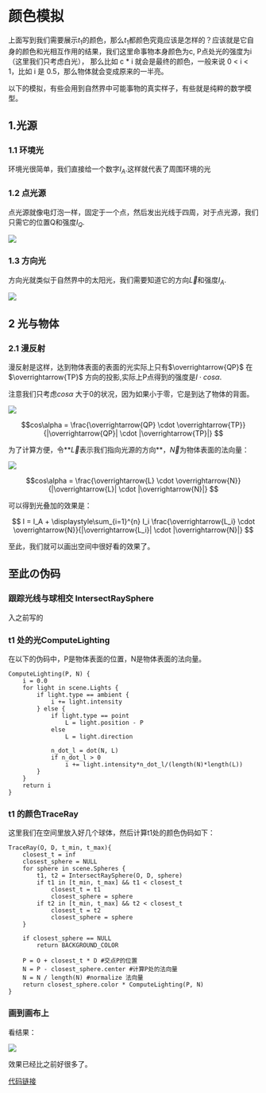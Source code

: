 # 颜色模拟

上面写到我们需要展示$t_1​$的颜色，那么$t_1​$都颜色究竟应该是怎样的？应该就是它自身的颜色和光相互作用的结果，我们这里命事物本身颜色为c, P点处光的强度为i（这里我们只考虑白光）， 那么比如 c * i 就会是最终的颜色，一般来说 0 < i < 1，比如 i 是 0.5，那么物体就会变成原来的一半亮。

以下的模拟，有些会用到自然界中可能事物的真实样子，有些就是纯粹的数学模型。

## 1.光源


### 1.1 环境光

环境光很简单，我们直接给一个数字$I_A$.这样就代表了周围环境的光

### 1.2 点光源

点光源就像电灯泡一样，固定于一个点，然后发出光线于四周，对于点光源，我们只需它的位置Q和强度$I_Q​$.

![](images/point_light.png)

### 1.3 方向光

方向光就类似于自然界中的太阳光，我们需要知道它的方向$\overrightarrow{L}$和强度$I_A$.

![](images/directional_light.png)

## 2 光与物体

### 2.1 漫反射

漫反射是这样，达到物体表面的表面的光实际上只有$\overrightarrow{QP}$ 在$\overrightarrow{TP}$ 方向的投影,实际上P点得到的强度是$I \cdot cos\alpha$.

注意我们只考虑$cos\alpha$ 大于0的状况，因为如果小于零，它是到达了物体的背面。


![](images/diffuse_light.png)



$$cos\alpha =  \frac{\overrightarrow{QP} \cdot \overrightarrow{TP}}{|\overrightarrow{QP}| \cdot |\overrightarrow{TP}|} $$

为了计算方便，令**$\overrightarrow{L}$表示我们指向光源的方向**，$\overrightarrow{N}$为物体表面的法向量：

![](images/diffuse2.png)


$$cos\alpha =  \frac{\overrightarrow{L} \cdot \overrightarrow{N}}{|\overrightarrow{L}| \cdot |\overrightarrow{N}|} ​$$

可以得到光叠加的效果是：

$$
I = I_A + \displaystyle\sum_{i=1}^{n} I_i \frac{\overrightarrow{L_i} \cdot \overrightarrow{N}}{|\overrightarrow{L_i}| \cdot |\overrightarrow{N}|}
$$

至此，我们就可以画出空间中很好看的效果了。

## 至此の伪码

### 跟踪光线与球相交 IntersectRaySphere

入之前写的

### t1 处的光ComputeLighting

在以下的伪码中，P是物体表面的位置，N是物体表面的法向量。


```
ComputeLighting(P, N) {
    i = 0.0
    for light in scene.Lights {
        if light.type == ambient {
            i += light.intensity
        } else {
            if light.type == point
                L = light.position - P
            else
                L = light.direction

            n_dot_l = dot(N, L)
            if n_dot_l > 0
                i += light.intensity*n_dot_l/(length(N)*length(L))
        }
    }
    return i
}
```

### t1 的颜色TraceRay

这里我们在空间里放入好几个球体，然后计算t1处的颜色伪码如下：

```
TraceRay(O, D, t_min, t_max){
	closest_t = inf
	closest_sphere = NULL
	for sphere in scene.Spheres {
		t1, t2 = IntersectRaySphere(O, D, sphere)
		if t1 in [t_min, t_max] && t1 < closest_t
			closest_t = t1
			closest_sphere = sphere
		if t2 in [t_min, t_max] && t2 < closest_t
			closest_t = t2
			closest_sphere = sphere
	}

	if closest_sphere == NULL
		return BACKGROUND_COLOR
	
	P = O + closest_t * D #交点P的位置
	N = P - closest_sphere.center #计算P处的法向量
	N = N / length(N) #normalize 法向量
	return closest_sphere.color * ComputeLighting(P, N)
}
```

### 画到画布上


看结果：

![](images/raytracying02.png)



效果已经比之前好很多了。

[代码链接](code/raytracying02.py)










